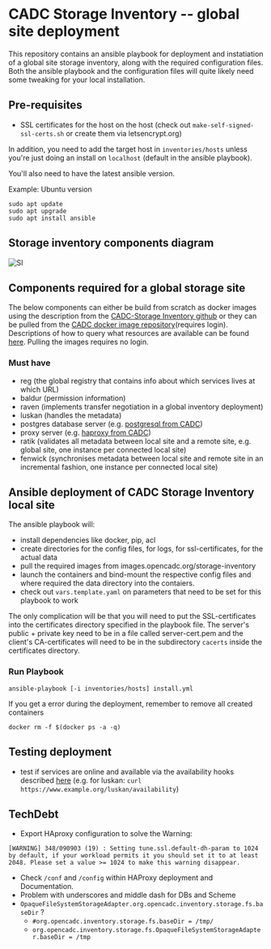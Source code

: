 # CADC Storage Inventory -- global site deployment
This repository contains an ansible playbook for deployment and instatiation of a global site storage inventory, along with the required configuration files. Both the ansible playbook and the configuration files will quite likely need some tweaking for your local installation.
## Pre-requisites
- SSL certificates for the host on the host (check out `make-self-signed-ssl-certs.sh` or create them via letsencrypt.org)

In addition, you need to add the target host in `inventories/hosts` unless you're just doing an install on `localhost` (default in the ansible playbook).

You'll also need to have the latest ansible version.

Example: Ubuntu version
```
sudo apt update
sudo apt upgrade
sudo apt install ansible
```

## Storage inventory components diagram

![SI](https://github.com/opencadc/storage-inventory/raw/master/docs/storage-site.png)

## Components required for a global storage site
The below components can either be build from scratch as docker images using the description from the [CADC-Storage Inventory github](https://github.com/opencadc/storage-inventory) or they can be pulled from the [CADC docker image repository](https://images.opencadc.org/)(requires login). Descriptions of how to query what resources are available can be found [here](https://www.opencadc.org/storage-inventory/ops/). Pulling the images requires no login.

### Must have
 - reg (the global registry that contains info about which services lives at which URL)
 - baldur (permission information)
 - raven (implements transfer negotiation in a global inventory deployment)
 - luskan (handles the metadata)
 - postgres database server (e.g. [postgresql from CADC](https://github.com/opencadc/docker-base/tree/master/cadc-postgresql-dev))
 - proxy server (e.g. [haproxy from CADC](https://github.com/opencadc/docker-base/tree/master/cadc-haproxy-dev))
 - ratik (validates all metadata between local site and a remote site, e.g. global site, one instance per connected local site)
 - fenwick (synchronises metadata between local site and remote site in an incremental fashion, one instance per connected local site)

## Ansible deployment of CADC Storage Inventory local site
The ansible playbook will:
 - install dependencies like docker, pip, acl
 - create directories for the config files, for logs, for ssl-certificates, for the actual data
 - pull the required images from images.opencadc.org/storage-inventory
 - launch the containers and bind-mount the respective config files and where required the data directory into the contaiers.
 - check out `vars.template.yaml` on parameters that need to be set for this playbook to work

The only complication will be that you will need to put the SSL-certificates into the certificates directory specified in the playbook file. The server's public + private key need to be in a file called server-cert.pem and the client's CA-certificates will need to be in the subdirectory `cacerts` inside the certificates directory.

### Run Playbook
```
ansible-playbook [-i inventories/hosts] install.yml
```
If you get a error during the deployment, remember to remove all created containers
```
docker rm -f $(docker ps -a -q)
```

## Testing deployment
 - test if services are online and available via the availability hooks described [here](https://www.opencadc.org/storage-inventory/ops/#deployment) (e.g. for luskan: `curl https://www.example.org/luskan/availability`)

## TechDebt

- Export HAproxy configuration to solve the Warning: 
```
[WARNING] 348/090903 (19) : Setting tune.ssl.default-dh-param to 1024 by default, if your workload permits it you should set it to at least 2048. Please set a value >= 1024 to make this warning disappear.
```
- Check `/conf` and `/config` within HAProxy deployment and Documentation.
- Problem with underscores and middle dash for DBs and Scheme
- `OpaqueFileSystemStorageAdapter.org.opencadc.inventory.storage.fs.baseDir` ?
  - `#org.opencadc.inventory.storage.fs.baseDir = /tmp/`
  - `org.opencadc.inventory.storage.fs.OpaqueFileSystemStorageAdapter.baseDir = /tmp`
